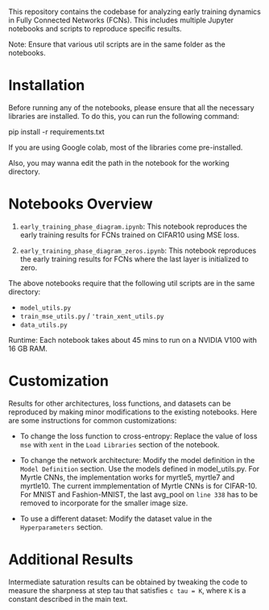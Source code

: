 This repository contains the codebase for analyzing early training dynamics in Fully Connected Networks (FCNs). This includes multiple Jupyter notebooks and scripts to reproduce specific results.

Note: Ensure that various util scripts are in the same folder as the notebooks.

# Installation

Before running any of the notebooks, please ensure that all the necessary libraries are installed. To do this, you can run the following command:

pip install -r requirements.txt

If you are using Google colab, most of the libraries come pre-installed. 

Also, you may wanna edit the path in the notebook for the working directory.


# Notebooks Overview

1. `early_training_phase_diagram.ipynb`: This notebook reproduces the early training results for FCNs trained on CIFAR10 using MSE loss.

2. `early_training_phase_diagram_zeros.ipynb`: This notebook reproduces the early training results for FCNs where the last layer is initialized to zero.

The above notebooks require that the following util scripts are in the same directory:
* `model_utils.py`
* `train_mse_utils.py` / `'train_xent_utils.py`
* `data_utils.py`

Runtime: Each notebook takes about 45 mins to run on a NVIDIA V100 with 16 GB RAM.	

# Customization

Results for other architectures, loss functions, and datasets can be reproduced by making minor modifications to the existing notebooks. Here are some instructions for common customizations:

* To change the loss function to cross-entropy: Replace the value of loss `mse` with `xent` in the `Load Libraries` section of the notebook. 

* To change the network architecture: Modify the model definition in the `Model Definition` section. Use the models defined in model_utils.py. For Myrtle CNNs, the implementation works for myrtle5, myrtle7 and myrtle10. The current immplementation of Myrtle CNNs is for CIFAR-10. For MNIST and Fashion-MNIST, the last avg_pool on `line 338` has to be removed to incorporate for the smaller image size. 

* To use a different dataset: Modify the dataset value in the `Hyperparameters` section.

# Additional Results

Intermediate saturation results can be obtained by tweaking the code to measure the sharpness at step tau that satisfies `c tau = K`, where `K` is a constant described in the main text. 
